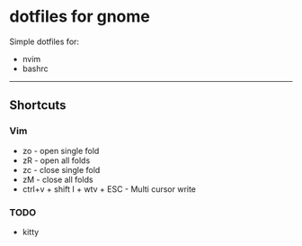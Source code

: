 # dotfiles for gnome

Simple dotfiles for:
- nvim
- bashrc

---
## Shortcuts
### Vim

- zo - open single fold
- zR - open all folds
- zc - close single fold
- zM - close all folds
- ctrl+v + shift I + wtv + ESC - Multi cursor write

### TODO

- kitty

